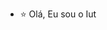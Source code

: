 - ⭐ Olá, Eu sou o Iut
<!---
Iutkkj/Iutkkj is a ✨ special ✨ repository because its `README.md` (this file) appears on your GitHub profile.
You can click the Preview link to take a look at your changes.
--->
